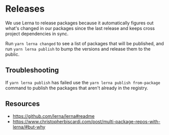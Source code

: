 # Releases

We use Lerna to release packages because it automatically figures out what's changed in our packages since the last release and keeps cross project dependencies in sync.

Run `yarn lerna changed` to see a list of packages that will be published, and run `yarn lerna publish` to bump the versions and release them to the public.

## Troubleshooting

If `yarn lerna publish` has failed use the `yarn lerna publish from-package` command to publish the packages that aren't already in the registry.

## Resources

- https://github.com/lerna/lerna#readme
- https://www.christopherbiscardi.com/post/multi-package-repos-with-lerna/#but-why